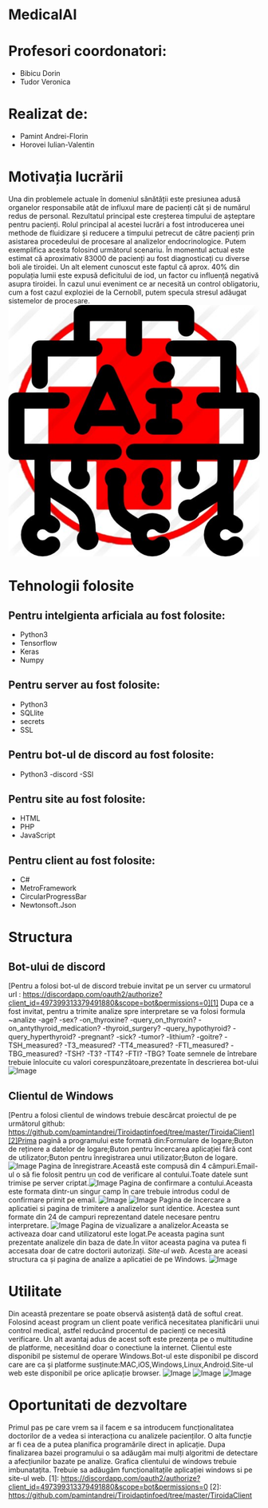 # MedicalAI 
# Profesori coordonatori:
- Bibicu Dorin 
- Tudor Veronica
# Realizat de:
- Pamint Andrei-Florin  
- Horovei Iulian-Valentin 
# Motivația lucrării 
Una din problemele actuale în domeniul sănătății este presiunea adusă organelor responsabile atât de influxul mare de pacienți cât și de numărul redus de personal. Rezultatul principal este creșterea timpului de așteptare pentru pacienți. Rolul principal al acestei lucrări a fost introducerea unei methode de fluidizare și reducere a timpului petrecut de către pacienți prin asistarea procedeului de procesare al analizelor endocrinologice. Putem exemplifica acesta folosind următorul scenariu. În momentul actual este estimat că aproximativ 83000 de pacienți au fost diagnosticați cu diverse boli ale tiroidei. Un alt element cunoscut este faptul că aprox. 40% din populația lumii este expusă deficitului de iod, un factor cu influență negativă asupra tiroidei. În cazul unui eveniment ce ar necesită un control obligatoriu, cum a fost cazul exploziei de la Cernobîl, putem specula stresul adăugat sistemelor de procesare.
![alt text](images/medai.jpg) 
# Tehnologii folosite 
## Pentru intelgienta arficiala au fost folosite:
- Python3 
- Tensorflow 
- Keras 
- Numpy 
## Pentru server au fost folosite:
- Python3 
- SQLlite 
- secrets 
- SSL 
## Pentru bot-ul de discord au fost folosite:
- Python3
-discord
-SSl
## Pentru site au fost folosite: 
- HTML
- PHP
- JavaScript
## Pentru client au fost folosite:
- C#
- MetroFramework
- CircularProgressBar
- Newtonsoft.Json
# Structura 
## Bot-ului de discord
[Pentru a folosi bot-ul de discord trebuie invitat pe un server cu urmatorul url : https://discordapp.com/oauth2/authorize?client_id=497399313379491880&scope=bot&permissions=0][1]
Dupa ce a fost invitat, pentru a trimite analize spre interpretare se va folosi formula \~analize -age? -sex? -on\_thyroxine? -query\_on\_thyroxin? -on\_antythyroid\_medication? -thyroid\_surgery? -query\_hypothyroid? -query\_hyperthyroid? -pregnant? -sick? -tumor? -lithium? -goitre? -TSH\_measured? -T3\_measured? -TT4\_measured? -FTI\_measured? -TBG\_measured? -TSH? -T3? -TT4? -FTI? -TBG? Toate semnele de întrebare trebuie înlocuite cu valori corespunzătoare,prezentate în descrierea bot-ului ![Image](C:\xampp\htdocs\docx2md-master\images\image2.png) 

## Clientul de Windows
[Pentru a folosi clientul de windows trebuie descărcat proiectul de pe următorul github: https://github.com/pamintandrei/Tiroidaptinfoed/tree/master/TiroidaClient][2]Prima pagină a programului este formată din:Formulare de logare;Buton de reținere a datelor de logare;Buton pentru încercarea aplicației fără cont de utilizator;Buton pentru înregistrarea unui utilizator;Buton de logare. ![Image](C:\xampp\htdocs\docx2md-master\images\image3.png) Pagina de înregistrare.Această este compusă din 4 câmpuri.Email-ul o să fie folosit pentru un cod de verificare al contului.Toate datele sunt trimise pe server criptat.![Image](C:\xampp\htdocs\docx2md-master\images\image4.png) Pagina de confirmare a contului.Aceasta este formata dintr-un singur camp în care trebuie introdus codul de confirmare primit pe email. ![Image](C:\xampp\htdocs\docx2md-master\images\image5.png) ![Image](C:\xampp\htdocs\docx2md-master\images\image6.png) Pagina de încercare a aplicatiei si pagina de trimitere a analizelor sunt identice. Acestea sunt formate din 24 de campuri reprezentand datele necesare pentru interpretare. ![Image](C:\xampp\htdocs\docx2md-master\images\image7.png) Pagina de vizualizare a analizelor.Aceasta se activeaza doar cand utilizatorul este logat.Pe aceasta pagina sunt prezentate analizele din baza de date.În viitor aceasta pagina va putea fi accesata doar de catre doctorii autorizați. _Site-ul web._ Acesta are aceasi structura ca și pagina de analize a aplicatiei de pe Windows. ![Image](C:\xampp\htdocs\docx2md-master\images\image8.png) 
# Utilitate
Din această prezentare se poate observă asistență dată de softul creat. Folosind aceast program un client poate verifică necesitatea planificării unui control medical, astfel reducând procentul de pacienți ce necesită verificare. Un alt avantaj adus de acest soft este prezența pe o multitudine de platforme, necesitând doar o conectiune la internet. Clientul este disponibil pe sistemul de operare Windows.Bot-ul este disponibil pe discord care are ca și platforme susținute:MAC,iOS,Windows,Linux,Android.Site-ul web este disponibil pe orice aplicație browser. ![Image](C:\xampp\htdocs\docx2md-master\images\image9.jpeg) ![Image](C:\xampp\htdocs\docx2md-master\images\image10.jpeg) ![Image](C:\xampp\htdocs\docx2md-master\images\image11.png) 
# Oportunitati de dezvoltare
Primul pas pe care vrem sa il facem e sa introducem funcționalitatea doctorilor de a vedea si interacționa cu analizele pacienților.
O alta funcție ar fi cea de a putea planifica programările direct in aplicație. 
Dupa finalizarea bazei programului o sa adăugăm mai mulți algoritmi de detectare a afecțiunilor bazate pe analize. 
Grafica clientului de windows trebuie imbunatațita. 
Trebuie sa adăugăm funcționalitațile aplicației windows si pe site-ul web. [1]: https://discordapp.com/oauth2/authorize?client_id=497399313379491880&scope=bot&permissions=0 [2]: https://github.com/pamintandrei/Tiroidaptinfoed/tree/master/TiroidaClient
